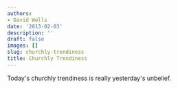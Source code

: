 ```yaml
---
authors:
- David Wells
date: '2013-02-03'
description: ''
draft: false
images: []
slug: churchly-trendiness
title: Churchly Trendiness
---
```


Today's churchly trendiness is really yesterday's unbelief.